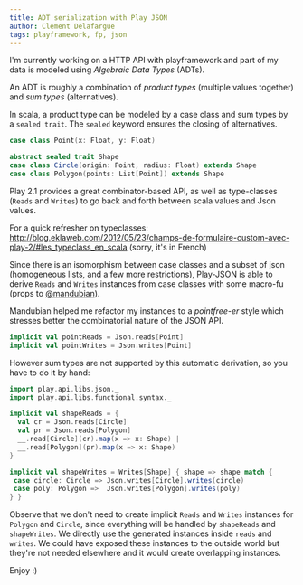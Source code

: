```yaml
---
title: ADT serialization with Play JSON
author: Clement Delafargue
tags: playframework, fp, json
---
```


I'm currently working on a HTTP API with playframework and part of my data is
modeled using *Algebraic Data Types* (ADTs).

An ADT is roughly a combination of *product types* (multiple values together)
and *sum types* (alternatives).

In scala, a product type can be modeled by a case class and sum types by a
`sealed trait`. The `sealed` keyword ensures the closing of alternatives.

```scala
case class Point(x: Float, y: Float)

abstract sealed trait Shape
case class Circle(origin: Point, radius: Float) extends Shape
case class Polygon(points: List[Point]) extends Shape
```

Play 2.1 provides a great combinator-based API, as well as type-classes
(`Reads` and `Writes`) to go back and forth between scala values and
Json values.

For a quick refresher on typeclasses:
<http://blog.eklaweb.com/2012/05/23/champs-de-formulaire-custom-avec-play-2/#les_typeclass_en_scala> (sorry, it's in French)

Since there is an isomorphism between case classes and a subset of json
(homogeneous lists, and a few more restrictions), Play-JSON is able to derive
`Reads` and `Writes` instances from case classes with some macro-fu
(props to [\@mandubian](http://mandubian.com)).

Mandubian helped me refactor my instances to a *pointfree-er* style which
stresses better the combinatorial nature of the JSON API.

```scala
implicit val pointReads = Json.reads[Point]
implicit val pointWrites = Json.writes[Point]
```

However sum types are not supported by this automatic derivation, so you have
to do it by hand:

```scala
import play.api.libs.json._
import play.api.libs.functional.syntax._

implicit val shapeReads = {
  val cr = Json.reads[Circle]
  val pr = Json.reads[Polygon]
  __.read[Circle](cr).map(x => x: Shape) |
  __.read[Polygon](pr).map(x => x: Shape)
}

implicit val shapeWrites = Writes[Shape] { shape => shape match {
 case circle: Circle => Json.writes[Circle].writes(circle)
 case poly: Polygon =>  Json.writes[Polygon].writes(poly)
} }
```

Observe that we don't need to create implicit `Reads` and `Writes` instances
for `Polygon` and `Circle`, since everything will be handled by `shapeReads`
and `shapeWrites`. We directly use the generated instances inside `reads` and
`writes`. We could have exposed these instances to the outside world but
they're not needed elsewhere and it would create overlapping instances.

Enjoy :)
